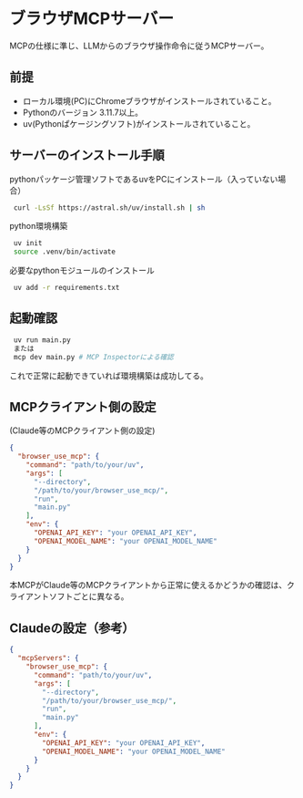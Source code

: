 # ブラウザMCPサーバー

MCPの仕様に準じ、LLMからのブラウザ操作命令に従うMCPサーバー。

## 前提
- ローカル環境(PC)にChromeブラウザがインストールされていること。  
- Pythonのバージョン 3.11.7以上。  
- uv(Pythonぱケージングソフト)がインストールされていること。


## サーバーのインストール手順
pythonパッケージ管理ソフトであるuvをPCにインストール（入っていない場合）
```bash
 curl -LsSf https://astral.sh/uv/install.sh | sh
```

python環境構築
```bash
 uv init
 source .venv/bin/activate
```

必要なpythonモジュールのインストール
```bash
 uv add -r requirements.txt
```

## 起動確認
```bash
 uv run main.py
 または
 mcp dev main.py # MCP Inspectorによる確認
```
これで正常に起動できていれば環境構築は成功してる。

## MCPクライアント側の設定
(Claude等のMCPクライアント側の設定)
```json
{
  "browser_use_mcp": {
    "command": "path/to/your/uv",
    "args": [
      "--directory",
      "/path/to/your/browser_use_mcp/",
      "run",
      "main.py"
    ],
    "env": {
      "OPENAI_API_KEY": "your OPENAI_API_KEY",
      "OPENAI_MODEL_NAME": "your OPENAI_MODEL_NAME"
    }
  }
}
```
本MCPがClaude等のMCPクライアントから正常に使えるかどうかの確認は、クライアントソフトごとに異なる。

## Claudeの設定（参考）

```json
{
  "mcpServers": {
    "browser_use_mcp": {
      "command": "path/to/your/uv",
      "args": [
        "--directory",
        "/path/to/your/browser_use_mcp/",
        "run",
        "main.py"
      ],
      "env": {
        "OPENAI_API_KEY": "your OPENAI_API_KEY",
        "OPENAI_MODEL_NAME": "your OPENAI_MODEL_NAME"
      }
    }
  }
}
```
